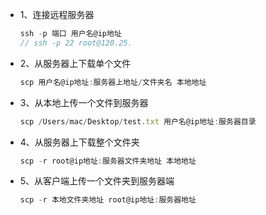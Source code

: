 * 1、连接远程服务器

  ```js
  ssh -p 端口 用户名@ip地址
  // ssh -p 22 root@120.25.
  ```

* 2、从服务器上下载单个文件

  ```js
  scp 用户名@ip地址:服务器上地址/文件夹名 本地地址
  ```

* 3、从本地上传一个文件到服务器

  ```js
  scp /Users/mac/Desktop/test.txt 用户名@ip地址:服务器目录
  ```

* 4、从服务器上下载整个文件夹

  ```js
  scp -r root@ip地址:服务器文件夹地址 本地地址
  ```

* 5、从客户端上传一个文件夹到服务器端

  ```js
  scp -r 本地文件夹地址 root@ip地址:服务器地址
  ```

